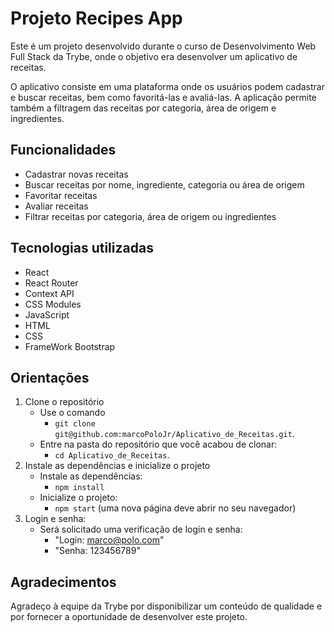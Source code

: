# Projeto Recipes App

Este é um projeto desenvolvido durante o curso de Desenvolvimento Web Full Stack da Trybe, onde o objetivo era desenvolver um aplicativo de receitas.

O aplicativo consiste em uma plataforma onde os usuários podem cadastrar e buscar receitas, bem como favoritá-las e avaliá-las. A aplicação permite também a filtragem das receitas por categoria, área de origem e ingredientes.

## Funcionalidades

- Cadastrar novas receitas
- Buscar receitas por nome, ingrediente, categoria ou área de origem
- Favoritar receitas
- Avaliar receitas
- Filtrar receitas por categoria, área de origem ou ingredientes

## Tecnologias utilizadas
- React
- React Router
- Context API
- CSS Modules
- JavaScript
- HTML
- CSS
- FrameWork Bootstrap

## Orientações
 1. Clone o repositório
    - Use o comando
      - `git clone git@github.com:marcoPoloJr/Aplicativo_de_Receitas.git`.
    - Entre na pasta do repositório que você acabou de clonar:
      - `cd Aplicativo_de_Receitas`.
 2. Instale as dependências e inicialize o projeto
    - Instale as dependências:
      - `npm install`
    - Inicialize o projeto:
       - `npm start` (uma nova página deve abrir no seu navegador)
3. Login e senha:
    - Será solicitado uma verificação de login e senha:
      - "Login: marco@polo.com"
      - "Senha: 123456789"
    
## Agradecimentos

Agradeço à equipe da Trybe por disponibilizar um conteúdo de qualidade e por fornecer a oportunidade de desenvolver este projeto.
